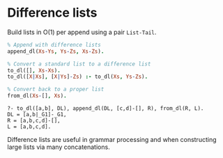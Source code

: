 # Difference lists

Build lists in O(1) per append using a pair `List-Tail`.

```prolog
% Append with difference lists
append_dl(Xs-Ys, Ys-Zs, Xs-Zs).

% Convert a standard list to a difference list
to_dl([], Xs-Xs).
to_dl([X|Xs], [X|Ys]-Zs) :- to_dl(Xs, Ys-Zs).

% Convert back to a proper list
from_dl(Xs-[], Xs).
```

```text
?- to_dl([a,b], DL), append_dl(DL, [c,d]-[], R), from_dl(R, L).
DL = [a,b|_G1]-_G1,
R = [a,b,c,d]-[],
L = [a,b,c,d].
```

Difference lists are useful in grammar processing and when constructing large lists via many concatenations.
